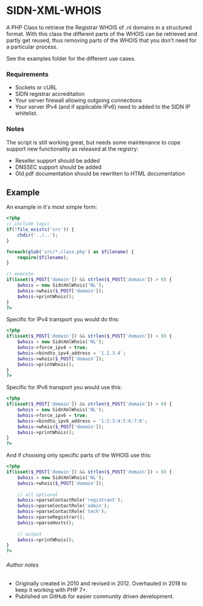 # SIDN-XML-WHOIS
A PHP Class to retrieve the Registrar WHOIS of .nl domains in a structured format.
With this class the different parts of the WHOIS can be retrieved and partly get reused,
thus removing parts of the WHOIS that you don't need for a particular process.

See the examples folder for the different use cases.

### Requirements
* Sockets or cURL
* SIDN registrar accreditation
* Your server firewall allowing outgoing connections
* Your server IPv4 (and if applicable IPv6) need to added to the SIDN IP whitelist.

### Notes
The script is still working great, but needs some maintenance to cope support new functionality as released at the registry:
* Reseller support should be added
* DNSSEC support should be added
* Old pdf documentation should be rewritten to HTML documentation

## Example
An example in it's most simple form:

```PHP
<?php
// include logic
if(!file_exists('src')) {
    chdir('../..');
}

foreach(glob('src/*.class.php') as $filename) {
    require($filename);
}

// execute
if(isset($_POST['domain']) && strlen($_POST['domain']) > 0) {
    $whois = new SidnXmlWhois('NL');
    $whois->whois($_POST['domain']);
    $whois->printWhois();
}
?>
```

Specific for IPv4 transport you would do this:

```PHP
<?php
if(isset($_POST['domain']) && strlen($_POST['domain']) > 0) {
    $whois = new SidnXmlWhois('NL');
    $whois->force_ipv4 = true;
    $whois->bindto_ipv4_address = '1.2.3.4';
    $whois->whois($_POST['domain']);
    $whois->printWhois();
}
?>
```

Specific for IPv6 transport you would use this:

```PHP
<?php
if(isset($_POST['domain']) && strlen($_POST['domain']) > 0) {
    $whois = new SidnXmlWhois('NL');
    $whois->force_ipv6 = true;
    $whois->bindto_ipv6_address = '1:2:3:4:5:6:7:8';
    $whois->whois($_POST['domain']);
    $whois->printWhois();
}
?>
```

And if choosing only specific parts of the WHOIS use this:

```PHP
<?php
if(isset($_POST['domain']) && strlen($_POST['domain']) > 0) {
    $whois = new SidnXmlWhois('NL');
    $whois->whois($_POST['domain']);
    
    // all optional
    $whois->parseContactRole('registrant');
    $whois->parseContactRole('admin');
    $whois->parseContactRole('tech');
    $whois->parseRegistrar();
    $whois->parseHosts();
    
    // output
    $whois->printWhois();
}
?>
```

###### Author notes
* Originally created in 2010 and revised in 2012. Overhauled in 2018 to keep it working with PHP 7+.
* Published on GitHub for easier community driven development.